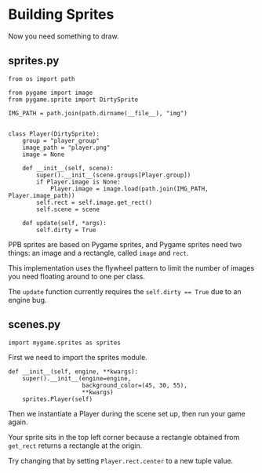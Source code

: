 # Building Sprites

Now you need something to draw.

## sprites.py

    from os import path

    from pygame import image
    from pygame.sprite import DirtySprite
    
    IMG_PATH = path.join(path.dirname(__file__), "img")
    
    
    class Player(DirtySprite):
        group = "player_group"
        image_path = "player.png"
        image = None
    
        def __init__(self, scene):
            super().__init__(scene.groups[Player.group])
            if Player.image is None:
                Player.image = image.load(path.join(IMG_PATH, Player.image_path))
            self.rect = self.image.get_rect()
            self.scene = scene
    
        def update(self, *args):
            self.dirty = True

PPB sprites are based on Pygame sprites, and Pygame sprites need two things: an
image and a rectangle, called `image` and `rect`.

This implementation uses the flywheel pattern to limit the number of images you
need floating around to one per class.

The `update` function currently requires the `self.dirty == True` due to an
engine bug.

## scenes.py

    import mygame.sprites as sprites

First we need to import the sprites module.

    def __init__(self, engine, **kwargs):
        super().__init__(engine=engine,
                         background_color=(45, 30, 55),
                         **kwargs)
        sprites.Player(self)

Then we instantiate a Player during the scene set up, then run your game again.

Your sprite sits in the top left corner because a rectangle obtained from
`get_rect` returns a rectangle at the origin.

Try changing that by setting `Player.rect.center` to a new tuple value.